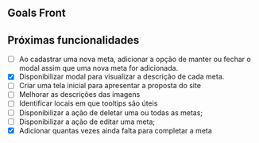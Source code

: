 ## Goals Front

## Próximas funcionalidades

- [ ] Ao cadastrar uma nova meta, adicionar a opção de manter ou fechar o modal assim que uma nova meta for adicionada.
- [x] Disponibilizar modal para visualizar a descrição de cada meta.
- [ ] Criar uma tela inicial para apresentar a proposta do site
- [ ] Melhorar as descrições das imagens
- [ ] Identificar locais em que tooltips são úteis
- [ ] Disponibilizar a ação de deletar uma ou todas as metas;
- [ ] Disponibilizar a ação de editar uma meta;
- [x] Adicionar quantas vezes ainda falta para completar a meta
